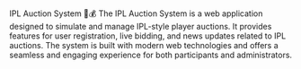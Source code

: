 IPL Auction System 🏏💰
The IPL Auction System is a web application designed to simulate and manage IPL-style player auctions. It provides features for user registration, live bidding, and news updates related to IPL auctions. The system is built with modern web technologies and offers a seamless and engaging experience for both participants and administrators.
